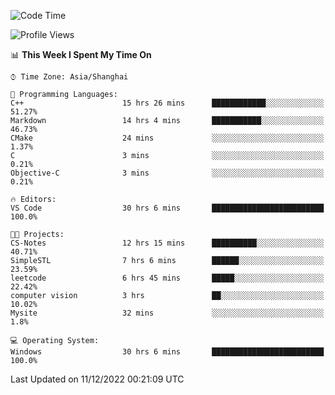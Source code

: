 <!--START_SECTION:waka-->
![Code Time](http://img.shields.io/badge/Code%20Time-445%20hrs%2050%20mins-blue)

![Profile Views](http://img.shields.io/badge/Profile%20Views-0-blue)

📊 **This Week I Spent My Time On** 

```text
⌚︎ Time Zone: Asia/Shanghai

💬 Programming Languages: 
C++                      15 hrs 26 mins      ████████████░░░░░░░░░░░░░   51.27% 
Markdown                 14 hrs 4 mins       ███████████░░░░░░░░░░░░░░   46.73% 
CMake                    24 mins             ░░░░░░░░░░░░░░░░░░░░░░░░░   1.37% 
C                        3 mins              ░░░░░░░░░░░░░░░░░░░░░░░░░   0.21% 
Objective-C              3 mins              ░░░░░░░░░░░░░░░░░░░░░░░░░   0.21%

🔥 Editors: 
VS Code                  30 hrs 6 mins       █████████████████████████   100.0%

🐱‍💻 Projects: 
CS-Notes                 12 hrs 15 mins      ██████████░░░░░░░░░░░░░░░   40.71% 
SimpleSTL                7 hrs 6 mins        ██████░░░░░░░░░░░░░░░░░░░   23.59% 
leetcode                 6 hrs 45 mins       █████░░░░░░░░░░░░░░░░░░░░   22.42% 
computer vision          3 hrs               ██░░░░░░░░░░░░░░░░░░░░░░░   10.02% 
Mysite                   32 mins             ░░░░░░░░░░░░░░░░░░░░░░░░░   1.8%

💻 Operating System: 
Windows                  30 hrs 6 mins       █████████████████████████   100.0%

```


 Last Updated on 11/12/2022 00:21:09 UTC
<!--END_SECTION:waka-->